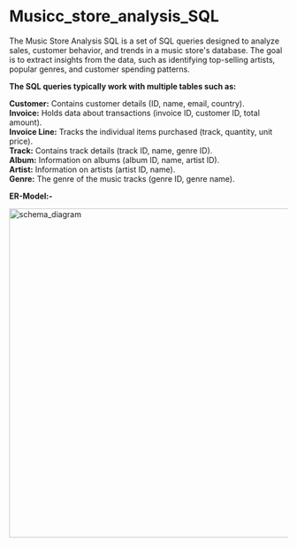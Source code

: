 # Musicc_store_analysis_SQL

The Music Store Analysis SQL is a set of SQL queries designed to analyze sales, customer behavior, and trends in a music store's database. The goal is to extract insights from the data, such as identifying top-selling artists, popular genres, and customer spending patterns.

**The SQL queries typically work with multiple tables such as:** 

**Customer:** Contains customer details (ID, name, email, country).<br>
**Invoice:** Holds data about transactions (invoice ID, customer ID, total amount).<br>
**Invoice Line:** Tracks the individual items purchased (track, quantity, unit price).<br>
**Track:** Contains track details (track ID, name, genre ID).<br>
**Album:** Information on albums (album ID, name, artist ID).<br>
**Artist:** Information on artists (artist ID, name).<br>
**Genre:** The genre of the music tracks (genre ID, genre name).<br>



                      
 **ER-Model:-** <br>
                     
                      


<img width="594" alt="schema_diagram" src="https://github.com/user-attachments/assets/2cc422cf-3fa3-484f-8413-619d9349e76c">
